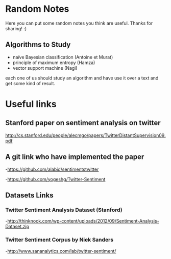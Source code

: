 # Random Notes
Here you can put some random notes you think are useful.
Thanks for sharing! :)


## Algorithms to Study
* naïve Bayesian classification (Antoine et Murat)
* principle of maximum entropy (Hamza)
* vector support machine (Nagi)

each one of us should study an algorithm and have use it over a text 
and get some kind of result.
# Useful links
## Stanford paper on sentiment analysis on twitter
http://cs.stanford.edu/people/alecmgo/papers/TwitterDistantSupervision09.pdf
## A git link who have implemented the paper
-https://github.com/alabid/sentimentstwitter

-https://github.com/yogeshg/Twitter-Sentiment
## Datasets Links
### Twitter Sentiment Analysis Dataset (Stanford)
-http://thinknook.com/wp-content/uploads/2012/09/Sentiment-Analysis-Dataset.zip
### Twitter Sentiment Corpus by Niek Sanders
-http://www.sananalytics.com/lab/twitter-sentiment/

